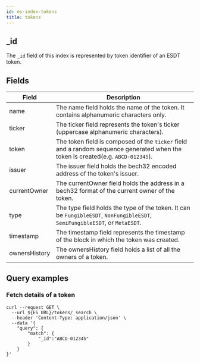 ```yaml
---
id: es-index-tokens
title: tokens
---
```


[comment]: # (mx-context)

[comment]: # (mx-context)

## _id

The `_id` field of this index is represented by token identifier of an ESDT token.

[comment]: # (mx-context)

## Fields

| Field         | Description                                                                                                                       |
|---------------|-----------------------------------------------------------------------------------------------------------------------------------|
| name          | The name field holds the name of the token. It contains alphanumeric characters only.                                             |
| ticker        | The ticker field represents the token's ticker (uppercase alphanumeric characters).                                               |
| token         | The token field is composed of the  `ticker` field and a random sequence generated when the token is created(e.g. `ABCD-012345`). |
| issuer        | The issuer field holds the bech32 encoded address of the token's issuer.                                                          |
| currentOwner  | The currentOwner field holds the address in a bech32 format of the current owner of the token.                                    |
| type          | The type field holds the type of the token. It can be `FungibleESDT`, `NonFungibleESDT`, `SemiFungibleESDT`, or `MetaESDT`.       |
| timestamp     | The timestamp field represents the timestamp of the block in which the token was created.                                         |
| ownersHistory | The ownersHistory field holds a list of all the owners of a token.                                                                |

[comment]: # (mx-context)

## Query examples

[comment]: # (mx-context)

### Fetch details of a token

```
curl --request GET \
  --url ${ES_URL}/tokens/_search \
  --header 'Content-Type: application/json' \
  --data '{
	"query": {
		"match": {
			"_id":"ABCD-012345"
		}
	}
}'
```
